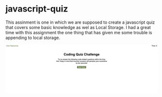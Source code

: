 # javascript-quiz
This assinment is one in which we are supposed to create a javascript quiz that covers some basic knowledge as wel as Local Storage. I had a great time with this assignment the one thing that has given me some trouble is appending to local storage. 

![screenshot](jsquiz.png)